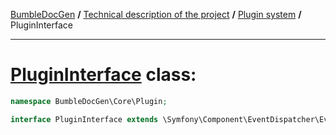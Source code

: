 [BumbleDocGen](../../README.md) **/**
[Technical description of the project](../readme.md) **/**
[Plugin system](../04_pluginSystem.md) **/**
PluginInterface

---


# [PluginInterface](https://github.com/bumble-tech/bumble-doc-gen/blob/master/src/Core/Plugin/PluginInterface.php#L9) class:

```php
namespace BumbleDocGen\Core\Plugin;

interface PluginInterface extends \Symfony\Component\EventDispatcher\EventSubscriberInterface
```


